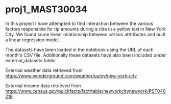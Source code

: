 # proj1_MAST30034

In this project I have attempted to find interaction between the various factors responsible for tip amounts during a ride in a yellow taxi in New York City. We found some linear relationship between certain atttributes and built a linear regression model.

The datasets have been loaded in the notebook using the URL of each month's CSV file. Additionally these datasets have also been included under external_datasets folder

External weather data retrieved from 
https://www.wunderground.com/weather/us/ny/new-york-city

External income data retrieved from 
https://www.census.gov/quickfacts/fact/table/newyorkcitynewyork/PST040219

